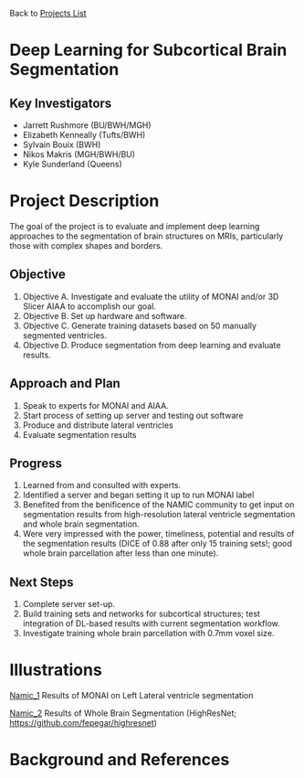 Back to [Projects List](../../README.md#ProjectsList)

# Deep Learning for Subcortical Brain Segmentation

## Key Investigators

- Jarrett Rushmore (BU/BWH/MGH)
- Elizabeth Kenneally (Tufts/BWH)
- Sylvain Bouix (BWH)
- Nikos Makris (MGH/BWH/BU)
- Kyle Sunderland (Queens)

# Project Description

The goal of the project is to evaluate and implement deep learning approaches to the segmentation of brain structures on MRIs, particularly those with complex shapes and borders.

## Objective

<!-- Describe here WHAT you would like to achieve (what you will have as end result). -->

1. Objective A. Investigate and evaluate the utility of MONAI and/or 3D Slicer AIAA to accomplish our goal.
1. Objective B. Set up hardware and software.
1. Objective C. Generate training datasets based on 50 manually segmented ventricles.
1. Objective D. Produce segmentation from deep learning and evaluate results.

## Approach and Plan

<!-- Describe here HOW you would like to achieve the objectives stated above. -->

1. Speak to experts for MONAI and AIAA.
2. Start process of setting up server and testing out software
3. Produce and distribute lateral ventricles
4. Evaluate segmentation results

## Progress

<!-- Update this section as you make progress, describing of what you have ACTUALLY DONE. If there are specific steps that you could not complete then you can describe them here, too. -->

1. Learned from and consulted with experts.
2. Identified a server and began setting it up to run MONAI label
3. Benefited from the benificence of the NAMIC community to get input on segmentation results from high-resolution lateral ventricle segmentation and whole brain segmentation.
4. Were very impressed with the power, timeliness, potential and results of the segmentation results (DICE of 0.88 after only 15 training sets!; good whole brain parcellation after less than one minute).


## Next Steps
1. Complete server set-up.
2. Build training sets and networks for subcortical structures; test integration of DL-based results with current segmentation workflow.
3. Investigate training whole brain parcellation with 0.7mm voxel size.


# Illustrations



[Namic_1](https://user-images.githubusercontent.com/51300488/124282278-a7739500-db18-11eb-8d9d-94352fd832ac.png)
Results of MONAI on Left Lateral ventricle segmentation

[Namic_2](https://user-images.githubusercontent.com/51300488/124282344-b8bca180-db18-11eb-80da-196b6a80e4e7.png)
Results of Whole Brain Segmentation (HighResNet; https://github.com/fepegar/highresnet)

# Background and References

<!-- If you developed any software, include link to the source code repository. If possible, also add links to sample data, a![Uploading Namic_1.png…]()
nd to any relevant publications. -->
